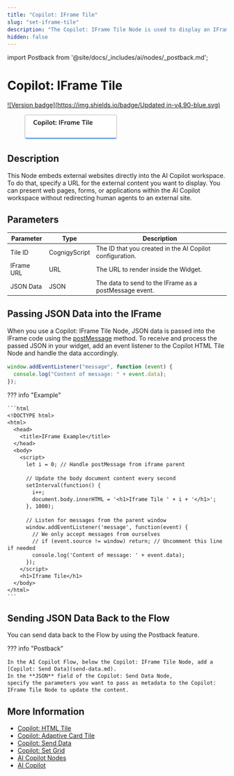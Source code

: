 ```yaml
---
title: "Copilot: IFrame Tile"
slug: "set-iframe-tile"
description: "The Copilot: IFrame Tile Node is used to display an IFrame in the AI Copilot workspace."
hidden: false
---
```


import Postback from '@site/docs/_includes/ai/nodes/_postback.md';

# Copilot: IFrame Tile

[![Version badge](https://img.shields.io/badge/Updated in-v4.90-blue.svg)](../../../../release-notes/4.90.md)

<figure>
  <img class="image-center" src="../../../../../static/img/_assets/ai/build/node-reference/ai-copilot/set-iframe-tile.png" width="50%" />
</figure>

## Description

This Node embeds external websites directly into the AI Copilot workspace. To do that, specify a URL for the external content you want to display. You can present web pages, forms, or applications within the AI Copilot workspace without redirecting human agents to an external site.

## Parameters

| Parameter  | Type          | Description                                              |
|------------|---------------|----------------------------------------------------------|
| Tile ID    | CognigyScript | The ID that you created in the AI Copilot configuration. |
| IFrame URL | URL           | The URL to render inside the Widget.                     |
| JSON Data  | JSON          | The data to send to the IFrame as a postMessage event.   |

## Passing JSON Data into the IFrame

When you use a Copilot: IFrame Tile Node, JSON data is passed into the IFrame code using the [postMessage](https://developer.mozilla.org/en-US/docs/Web/API/Window/postMessage) method. To receive and process the passed JSON in your widget, add an event listener to the Copilot HTML Tile Node and handle the data accordingly.

```js
window.addEventListener("message", function (event) {
  console.log("Content of message: " + event.data);
});
``` 

??? info "Example"

    ```html
    <!DOCTYPE html>
    <html>
      <head>
        <title>IFrame Example</title>
      </head>
      <body>
        <script>
          let i = 0; // Handle postMessage from iframe parent

          // Update the body document content every second
          setInterval(function() {
            i++;
            document.body.innerHTML = '<h1>Iframe Tile ' + i + '</h1>';
          }, 1000);

          // Listen for messages from the parent window
          window.addEventListener('message', function(event) {
            // We only accept messages from ourselves
            // if (event.source != window) return; // Uncomment this line if needed
            console.log('Content of message: ' + event.data);
          });
        </script>
        <h1>Iframe Tile</h1>
      </body>
    </html>
    ```

## Sending JSON Data Back to the Flow

You can send data back to the Flow by using the Postback feature.

??? info "Postback"
<Postback />

    In the AI Copilot Flow, below the Copilot: IFrame Tile Node, add a [Copilot: Send Data](send-data.md).
    In the **JSON** field of the Copilot: Send Data Node,
    specify the parameters you want to pass as metadata to the Copilot: IFrame Tile Node to update the content.

## More Information

- [Copilot: HTML Tile](set-html-tile.md)
- [Copilot: Adaptive Card Tile](set-adaptive-card-tile.md)
- [Copilot: Send Data](send-data.md)
- [Copilot: Set Grid](set-grid.md)
- [AI Copilot Nodes](overview.md)
- [AI Copilot](../../../../ai-copilot/overview.md)